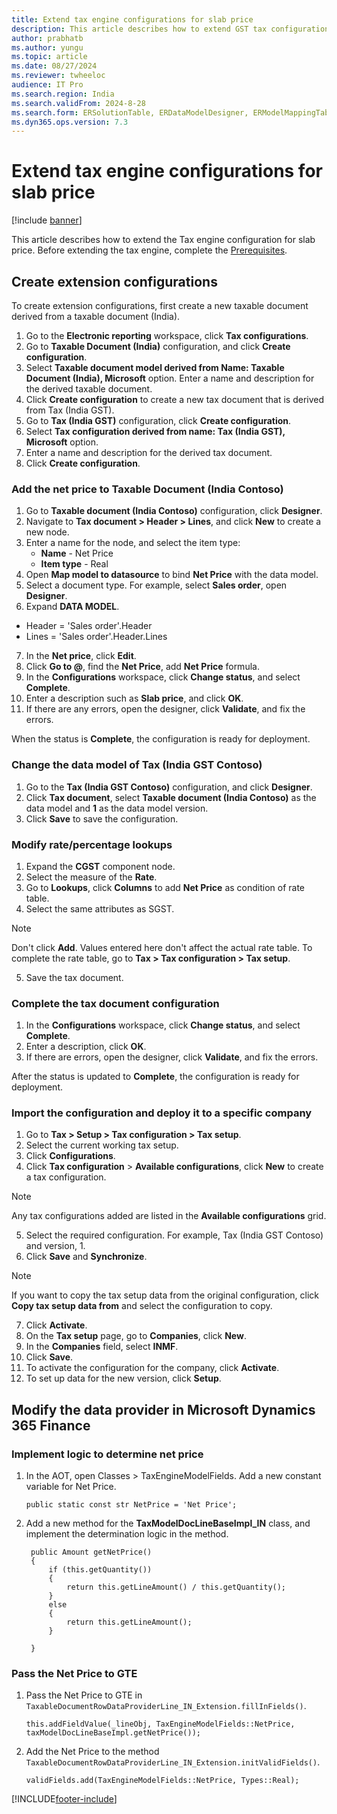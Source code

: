 ```yaml
---
title: Extend tax engine configurations for slab price
description: This article describes how to extend GST tax configurations to meet slab price function in India.
author: prabhatb
ms.author: yungu
ms.topic: article
ms.date: 08/27/2024
ms.reviewer: twheeloc
audience: IT Pro 
ms.search.region: India
ms.search.validFrom: 2024-8-28
ms.search.form: ERSolutionTable, ERDataModelDesigner, ERModelMappingTable
ms.dyn365.ops.version: 7.3
---
```


# Extend tax engine configurations for slab price
[!include [banner](../includes/banner.md)]

This article describes how to extend the Tax engine configuration for slab price. Before extending the tax engine, complete the [Prerequisites](extend-tax-engine-configurations.md#prerequisites).

## Create extension configurations

To create extension configurations, first create a new taxable document derived from a taxable document (India).
1. Go to the **Electronic reporting** workspace, click **Tax configurations**.
2. Go to **Taxable Document (India)** configuration, and click **Create configuration**.
3. Select **Taxable document model derived from Name: Taxable Document (India), Microsoft** option. Enter a name and description for the derived taxable document.
4. Click **Create configuration** to create a new tax document that is derived from Tax (India GST).
5. Go to **Tax (India GST)** configuration, click **Create configuration**.
6. Select **Tax configuration derived from name: Tax (India GST), Microsoft** option.
7. Enter a name and description for the derived tax document.
8. Click **Create configuration**.


### Add the net price to Taxable Document (India Contoso)
1. Go to **Taxable document (India Contoso)** configuration, click **Designer**.
2. Navigate to **Tax document > Header > Lines**, and click **New** to create a new node.
3. Enter a name for the node, and select the item type:
   - **Name** - Net Price
   - **Item type** - Real
4. Open **Map model to datasource** to bind **Net Price** with the data model.
5. Select a document type. For example, select **Sales order**, open **Designer**.
6. Expand **DATA MODEL**.
 - Header = 'Sales order'.Header
 - Lines = 'Sales order'.Header.Lines
7. In the **Net price**, click **Edit**.
8. Click **Go to @**, find the **Net Price**, add **Net Price** formula.
9. In the **Configurations** workspace, click **Change status**, and select **Complete**.
10. Enter a description such as **Slab price**, and click **OK**.
11. If there are any errors, open the designer, click **Validate**, and fix the errors.

When the status is **Complete**, the configuration is ready for deployment.

### Change the data model of Tax (India GST Contoso)
1. Go to the **Tax (India GST Contoso)** configuration, and click **Designer**.
2. Click **Tax document**, select **Taxable document (India Contoso)** as the data model and **1** as the data model version.
3. Click **Save** to save the configuration.

### Modify rate/percentage lookups
1. Expand the **CGST** component node.
2. Select the measure of the **Rate**.
3. Go to **Lookups**, click **Columns** to add **Net Price** as condition of rate table.
4. Select the same attributes as SGST.

> [!NOTE]
> Don't click **Add**. Values entered here don't affect the actual rate table. To complete the rate table, go to **Tax > Tax configuration > Tax setup**.

5. Save the tax document.

### Complete the tax document configuration
1. In the **Configurations** workspace, click **Change status**, and select **Complete**.
2. Enter a description, click **OK**.
3. If there are errors, open the designer, click **Validate**, and fix the errors.

After the status is updated to **Complete**, the configuration is ready for deployment.

### Import the configuration and deploy it to a specific company
1. Go to **Tax > Setup > Tax configuration > Tax setup**.
2. Select the current working tax setup.
3. Click **Configurations**.
4. Click **Tax configuration** > **Available configurations**, click **New** to create a tax configuration.

> [!NOTE]
> Any tax configurations added are listed in the **Available configurations** grid.

 5. Select the required configuration. For example, Tax (India GST Contoso) and version, 1.
 6. Click **Save** and **Synchronize**.

> [!NOTE]
> If you want to copy the tax setup data from the original configuration, click **Copy tax setup data from** and select the configuration to copy.

7. Click **Activate**.
8. On the **Tax setup** page, go to **Companies**, click **New**.
9. In the **Companies** field, select **INMF**. 
10. Click **Save**.
11. To activate the configuration for the company, click **Activate**. 
12. To set up data for the new version, click **Setup**.

 
## Modify the data provider in Microsoft Dynamics 365 Finance
### Implement logic to determine net price
1. In the AOT, open Classes > TaxEngineModelFields. Add a new constant variable for Net Price.
   
   ```
   public static const str NetPrice = 'Net Price';
   ```


2. Add a new method for the **TaxModelDocLineBaseImpl_IN** class, and implement the determination logic in the method.
   
   ```
    public Amount getNetPrice()
    {
        if (this.getQuantity())
        {
            return this.getLineAmount() / this.getQuantity();
        }
        else
        {
            return this.getLineAmount();
        }

    }
   ```

### Pass the Net Price to GTE
1. Pass the Net Price to GTE in `TaxableDocumentRowDataProviderLine_IN_Extension.fillInFields()`.
   
   ```
   this.addFieldValue(_lineObj, TaxEngineModelFields::NetPrice, taxModelDocLineBaseImpl.getNetPrice());
   ```


2. Add the Net Price to the method `TaxableDocumentRowDataProviderLine_IN_Extension.initValidFields()`.

   ```
   validFields.add(TaxEngineModelFields::NetPrice, Types::Real);
   ```



[!INCLUDE[footer-include](../../includes/footer-banner.md)]
